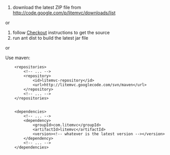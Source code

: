   1. download the latest ZIP file from http://code.google.com/p/litemvc/downloads/list

or

  1. follow [Checkout](http://code.google.com/p/litemvc/source/checkout) instructions to get the source
  1. run ant dist to build the latest jar file

or

Use maven:
```
	<repositories>
		<!-- ... -->
		<repository>
			<id>litemvc-repository</id>
			<url>http://litemvc.googlecode.com/svn/maven</url>
		</repository>
		<!-- ... -->
	</repositories>


	<dependencies>
		<!-- ... -->
		<dependency>
			<groupId>com.litemvc</groupId>
			<artifactId>litemvc</artifactId>
			<version><!-- whatever is the latest version --></version>
		</dependency>
		<!-- ... -->
	</dependencies>
```